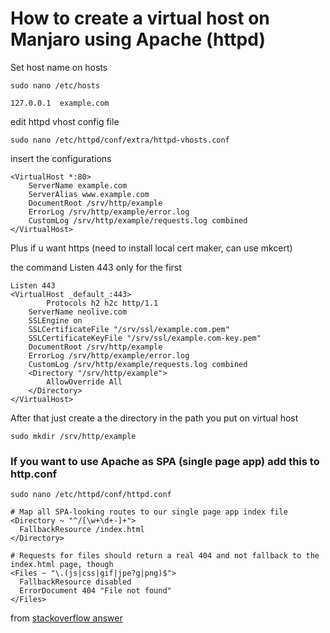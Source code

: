 # How to create a virtual host on Manjaro using Apache (httpd)

Set host name on hosts

```
sudo nano /etc/hosts
```
```
127.0.0.1  example.com
```

edit httpd vhost config file

```
sudo nano /etc/httpd/conf/extra/httpd-vhosts.conf
```

insert the configurations

```
<VirtualHost *:80>
    ServerName example.com
    ServerAlias www.example.com
    DocumentRoot /srv/http/example
    ErrorLog /srv/http/example/error.log
    CustomLog /srv/http/example/requests.log combined
</VirtualHost>
```
Plus if u want https (need to install local cert maker, can use mkcert) 

the command Listen 443 only for the first

```
Listen 443
<VirtualHost _default_:443>
        Protocols h2 h2c http/1.1
    ServerName neolive.com
    SSLEngine on
    SSLCertificateFile "/srv/ssl/example.com.pem"
    SSLCertificateKeyFile "/srv/ssl/example.com-key.pem"
    DocumentRoot /srv/http/example
    ErrorLog /srv/http/example/error.log
    CustomLog /srv/http/example/requests.log combined
    <Directory "/srv/http/example">
        AllowOverride All
    </Directory>
</VirtualHost>
```
After that just create a the directory in the path you put on virtual host

```
sudo mkdir /srv/http/example
```

### If you want to use Apache as SPA (single page app) add this to http.conf
```
sudo nano /etc/httpd/conf/httpd.conf
```
```
# Map all SPA-looking routes to our single page app index file
<Directory ~ "^/[\w+\d+-]+">
  FallbackResource /index.html
</Directory>

# Requests for files should return a real 404 and not fallback to the index.html page, though
<Files ~ "\.(js|css|gif|jpe?g|png)$">
  FallbackResource disabled
  ErrorDocument 404 "File not found"
</Files>
```
from [stackoverflow answer](https://stackoverflow.com/questions/54897317/apache-settings-for-spa-using-html5-history-routing)
